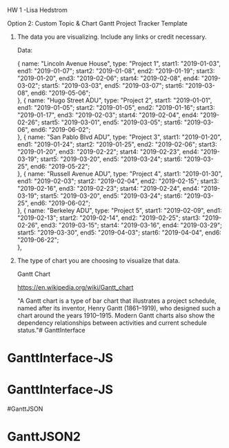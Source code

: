 HW 1 -Lisa Hedstrom


Option 2: Custom Topic & Chart
Gantt Project Tracker Template






1. The data you are visualizing. Include any links or credit necessary.

    Data:

    {
        name: "Lincoln Avenue House",
        type: "Project 1",
        start1: "2019-01-03", end1: "2019-01-07";
        start2: "2019-01-08", end2: "2019-01-19";
        start3: "2019-01-20", end3: "2019-02-06";
        start4: "2019-02-08", end4: "2019-03-02";
        start5: "2019-03-03", end5: "2019-03-07";
        start6: "2019-03-08", end6: "2019-05-06";                
    },
    {
        name: "Hugo Street ADU",
        type: "Project 2",
        start1: "2019-01-01", end1: "2019-01-05";
        start2: "2019-01-05", end2: "2019-01-16";
        start3: "2019-01-17", end3: "2019-02-03";
        start4: "2019-02-04", end4: "2019-02-26";
        start5: "2019-03-01", end5: "2019-03-05";
        start6: "2019-03-06", end6: "2019-06-02";     
    },
    {
        name: "San Pablo Blvd ADU",
        type: "Project 3",
        start1: "2019-01-20", end1: "2019-01-24";
        start2: "2019-01-25", end2: "2019-02-06";
        start3: "2019-01-20", end3: "2019-02-22";
        start4: "2019-02-23", end4: "2019-03-19";
        start5: "2019-03-20", end5: "2019-03-24";
        start6: "2019-03-25", end6: "2019-05-22";     
    },
    {
        name: "Russell Avenue ADU",
        type: "Project 4",
        start1: "2019-01-30", end1: "2019-02-03";
        start2: "2019-02-04", end2: "2019-02-15";
        start3: "2019-02-16", end3: "2019-02-23";
        start4: "2019-02-24", end4: "2019-03-19";
        start5: "2019-03-20", end5: "2019-03-24";
        start6: "2019-03-25", end6: "2019-06-02";     
    },
    {
      name: "Berkeley ADU",
      type: "Project 5",
        start1: "2019-02-09", end1: "2019-02-13";
        start2: "2019-02-14", end2: "2019-02-25";
        start3: "2019-02-26", end3: "2019-03-15";
        start4: "2019-03-16", end4: "2019-03-29";
        start5: "2019-03-30", end5: "2019-04-03";
        start6: "2019-04-04", end6: "2019-06-22";     
    },


2. The type of chart you are choosing to visualize that data.


    Gantt Chart

    https://en.wikipedia.org/wiki/Gantt_chart

    "A Gantt chart is a type of bar chart that illustrates a project schedule, named after its inventor, Henry Gantt (1861–1919), who designed such a chart around the years 1910–1915. Modern Gantt charts also show the dependency relationships between activities and current schedule status."# GanttInterface
# GanttInterface-JS
# GanttInterface-JS
#GanttJSON
# GanttJSON2
